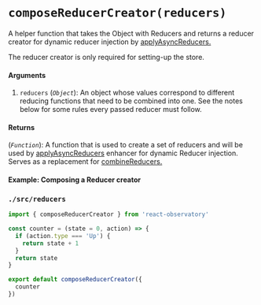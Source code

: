 # `composeReducerCreator(reducers)`

A helper function that takes the Object with Reducers and returns a reducer creator for dynamic reducer injection by [applyAsyncReducers.](/docs/API-Reference/applyAsyncReducers.md)

The reducer creator is only required for setting-up the store.

#### Arguments

1. `reducers` (*`Object`*): An object whose values correspond to different reducing functions that need to be combined into one. See the notes below for some rules every passed reducer must follow.

#### Returns

(*`Function`*): A function that is used to create a set of reducers and will be used by [applyAsyncReducers](/docs/API-Reference/applyAsyncReducers.md) enhancer for dynamic Reducer injection. Serves as a replacement for [combineReducers.](https://redux.js.org/api-reference/combinereducers)

#### Example: Composing a Reducer creator

### `./src/reducers`

```js
import { composeReducerCreator } from 'react-observatory'

const counter = (state = 0, action) => {
  if (action.type === 'Up') {
    return state + 1
  }
  return state
}

export default composeReducerCreator({
  counter
})

```
